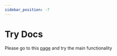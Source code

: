 ```yaml
---
sidebar_position: -7
---
```


# Try Docs

Please go to this [page](https://www.onlyoffice.com/see-it-in-action.aspx) and try the main functionality